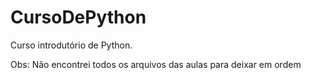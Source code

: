 # CursoDePython
Curso introdutório de Python. 

Obs: Não encontrei todos os arquivos das aulas para deixar em ordem

